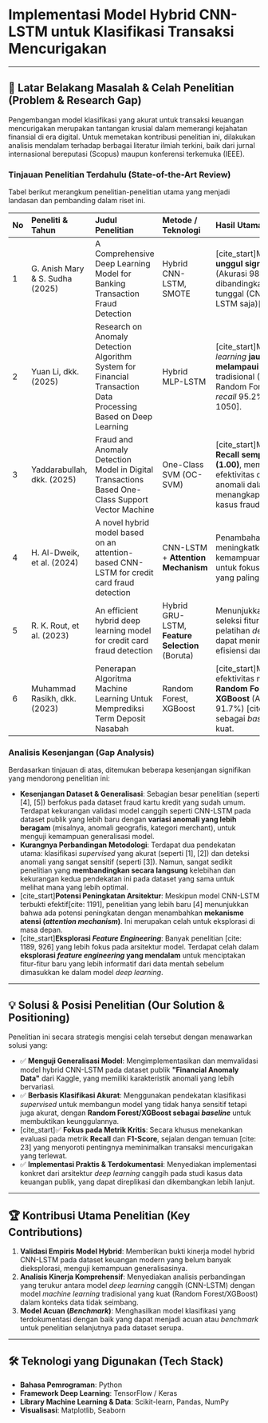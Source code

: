 # Implementasi Model Hybrid CNN-LSTM untuk Klasifikasi Transaksi Mencurigakan

---

## 🎯 Latar Belakang Masalah & Celah Penelitian (Problem & Research Gap)

Pengembangan model klasifikasi yang akurat untuk transaksi keuangan mencurigakan merupakan tantangan krusial dalam memerangi kejahatan finansial di era digital. Untuk memetakan kontribusi penelitian ini, dilakukan analisis mendalam terhadap berbagai literatur ilmiah terkini, baik dari jurnal internasional bereputasi (Scopus) maupun konferensi terkemuka (IEEE).

### Tinjauan Penelitian Terdahulu (State-of-the-Art Review)

Tabel berikut merangkum penelitian-penelitian utama yang menjadi landasan dan pembanding dalam riset ini.

| No | Peneliti & Tahun | Judul Penelitian | Metode / Teknologi | Hasil Utama | Keterbatasan / Gap | Link Sumber |
|:---|:---|:---|:---|:---|:---|:---|
| 1 | G. Anish Mary & S. Sudha (2025) | A Comprehensive Deep Learning Model for Banking Transaction Fraud Detection | Hybrid CNN-LSTM, SMOTE | [cite_start]Model hybrid **unggul signifikan** (Akurasi 98.1%) dibandingkan model tunggal (CNN atau LSTM saja)[cite: 1191]. | Terbatas pada satu jenis dataset perbankan; belum diuji pada variasi anomali lain. | [IEEE Xplore](https://doi.org/10.1109/ICCRTEE64519.2025.11053118) |
| 2 | Yuan Li, dkk. (2025) | Research on Anomaly Detection Algorithm System for Financial Transaction Data Processing Based on Deep Learning | Hybrid MLP-LSTM | [cite_start]Model *deep learning* **jauh melampaui** metode ML tradisional (SVM, Random Forest) dengan *recall* 95.2%[cite: 1050]. | Fokus pada deteksi anomali secara umum, belum spesifik pada arsitektur CNN-LSTM. | [IEEE Xplore](https://doi.org/10.1109/ICIPCA65645.2025.11138739) |
| 3 | Yaddarabullah, dkk. (2025) | Fraud and Anomaly Detection Model in Digital Transactions Based One-Class Support Vector Machine | One-Class SVM (OC-SVM) | [cite_start]Mencapai **Recall sempurna (1.00)**, membuktikan efektivitas deteksi anomali dalam menangkap semua kasus fraud[cite: 23]. | [cite_start]Akurasi keseluruhan lebih rendah (72%)[cite: 21]; belum ada perbandingan langsung dengan model *supervised deep learning*. | [IEEE Xplore](https://doi.org/10.1109/ICoCSET163724.2025.11019985) |
| 4 | H. Al-Dweik, et al. (2024) | A novel hybrid model based on an attention-based CNN-LSTM for credit card fraud detection | CNN-LSTM + **Attention Mechanism** | Penambahan *attention* meningkatkan kemampuan model untuk fokus pada fitur yang paling relevan. | Kompleksitas arsitektur lebih tinggi; belum banyak diimplementasikan pada dataset non-kartu kredit. | [Expert Systems with Applications (Elsevier)](https://doi.org/10.1016/j.eswa.2024.123519) |
| 5 | R. K. Rout, et al. (2023) | An efficient hybrid deep learning model for credit card fraud detection | Hybrid GRU-LSTM, **Feature Selection** (Boruta) | Menunjukkan bahwa seleksi fitur sebelum pelatihan *deep learning* dapat meningkatkan efisiensi dan akurasi. | Fokus pada model GRU-LSTM, belum pada sinergi CNN-LSTM. | [The Journal of Supercomputing (Springer)](https://doi.org/10.1007/s11227-023-05243-7) |
| 6 | Muhammad Rasikh, dkk. (2023) | Penerapan Algoritma Machine Learning Untuk Memprediksi Term Deposit Nasabah | Random Forest, XGBoost | [cite_start]Membuktikan efektivitas model **Random Forest & XGBoost** (Akurasi 91.7%) [cite: 552] sebagai *baseline* yang kuat. | Konteksnya bukan deteksi fraud, namun metodologinya relevan sebagai pembanding. | Local Research Archive |

### Analisis Kesenjangan (Gap Analysis)
Berdasarkan tinjauan di atas, ditemukan beberapa kesenjangan signifikan yang mendorong penelitian ini:

* **Kesenjangan Dataset & Generalisasi**: Sebagian besar penelitian (seperti [4], [5]) berfokus pada dataset fraud kartu kredit yang sudah umum. Terdapat kekurangan validasi model canggih seperti CNN-LSTM pada dataset publik yang lebih baru dengan **variasi anomali yang lebih beragam** (misalnya, anomali geografis, kategori merchant), untuk menguji kemampuan generalisasi model.
* **Kurangnya Perbandingan Metodologi**: Terdapat dua pendekatan utama: klasifikasi *supervised* yang akurat (seperti [1], [2]) dan deteksi anomali yang sangat sensitif (seperti [3]). Namun, sangat sedikit penelitian yang **membandingkan secara langsung** kelebihan dan kekurangan kedua pendekatan ini pada dataset yang sama untuk melihat mana yang lebih optimal.
* [cite_start]**Potensi Peningkatan Arsitektur**: Meskipun model CNN-LSTM terbukti efektif[cite: 1191], penelitian yang lebih baru [4] menunjukkan bahwa ada potensi peningkatan dengan menambahkan **mekanisme atensi (*attention mechanism*)**. Ini merupakan celah untuk eksplorasi di masa depan.
* [cite_start]**Eksplorasi *Feature Engineering***: Banyak penelitian [cite: 1189, 926] yang lebih fokus pada arsitektur model. Terdapat celah dalam **eksplorasi *feature engineering* yang mendalam** untuk menciptakan fitur-fitur baru yang lebih informatif dari data mentah sebelum dimasukkan ke dalam model *deep learning*.

---

## 💡 Solusi & Posisi Penelitian (Our Solution & Positioning)

Penelitian ini secara strategis mengisi celah tersebut dengan menawarkan solusi yang:

* ✅ **Menguji Generalisasi Model**: Mengimplementasikan dan memvalidasi model hybrid CNN-LSTM pada dataset publik **"Financial Anomaly Data"** dari Kaggle, yang memiliki karakteristik anomali yang lebih bervariasi.
* ✅ **Berbasis Klasifikasi Akurat**: Menggunakan pendekatan klasifikasi *supervised* untuk membangun model yang tidak hanya sensitif tetapi juga akurat, dengan **Random Forest/XGBoost sebagai *baseline*** untuk membuktikan keunggulannya.
* [cite_start]✅ **Fokus pada Metrik Kritis**: Secara khusus menekankan evaluasi pada metrik **Recall** dan **F1-Score**, sejalan dengan temuan [cite: 23] yang menyoroti pentingnya meminimalkan transaksi mencurigakan yang terlewat.
* ✅ **Implementasi Praktis & Terdokumentasi**: Menyediakan implementasi konkret dari arsitektur *deep learning* canggih pada studi kasus data keuangan publik, yang dapat direplikasi dan dikembangkan lebih lanjut.

---

## 🏆 Kontribusi Utama Penelitian (Key Contributions)

1.  **Validasi Empiris Model Hybrid**: Memberikan bukti kinerja model hybrid CNN-LSTM pada dataset keuangan modern yang belum banyak dieksplorasi, menguji kemampuan generalisasinya.
2.  **Analisis Kinerja Komprehensif**: Menyediakan analisis perbandingan yang terukur antara model *deep learning* canggih (CNN-LSTM) dengan model *machine learning* tradisional yang kuat (Random Forest/XGBoost) dalam konteks data tidak seimbang.
3.  **Model Acuan (*Benchmark*)**: Menghasilkan model klasifikasi yang terdokumentasi dengan baik yang dapat menjadi acuan atau *benchmark* untuk penelitian selanjutnya pada dataset serupa.

---

## 🛠️ Teknologi yang Digunakan (Tech Stack)

* **Bahasa Pemrograman**: Python
* **Framework Deep Learning**: TensorFlow / Keras
* **Library Machine Learning & Data**: Scikit-learn, Pandas, NumPy
* **Visualisasi**: Matplotlib, Seaborn